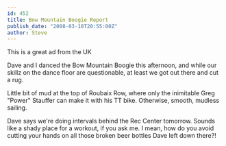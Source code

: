 ```yaml
---
id: 452
title: Bow Mountain Boogie Report
publish_date: "2008-03-10T20:55:00Z"
author: Steve
---
```

  
This is a great ad from the UK

Dave and I danced the Bow Mountain Boogie this afternoon, and while our skillz on the dance floor are questionable, at least we got out there and cut a rug.

Little bit of mud at the top of Roubaix Row, where only the inimitable Greg "Power" Stauffer can make it with his TT bike. Otherwise, smooth, mudless sailing.

Dave says we're doing intervals behind the Rec Center tomorrow. Sounds like a shady place for a workout, if you ask me. I mean, how do you avoid cutting your hands on all those broken beer bottles Dave left down there?!
